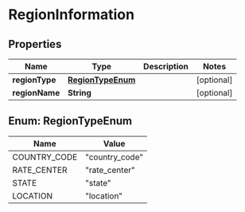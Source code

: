 # RegionInformation

## Properties
Name | Type | Description | Notes
------------ | ------------- | ------------- | -------------
**regionType** | [**RegionTypeEnum**](#RegionTypeEnum) |  |  [optional]
**regionName** | **String** |  |  [optional]

<a name="RegionTypeEnum"></a>
## Enum: RegionTypeEnum
Name | Value
---- | -----
COUNTRY_CODE | &quot;country_code&quot;
RATE_CENTER | &quot;rate_center&quot;
STATE | &quot;state&quot;
LOCATION | &quot;location&quot;
